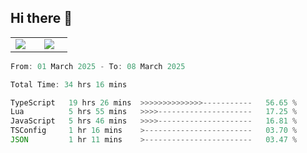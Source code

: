 ## Hi there 👋

<p align="center">
  <table align="center">
  <tr border="none">
  <td width="35%" align="center">
    <img  align="center"  src="http://github-profile-summary-cards.vercel.app/api/cards/stats?username=ricepunk&theme=github_dark" />
  </td>
    
  <td width="65%" align="center">
    <img  align="center"  src="http://github-profile-summary-cards.vercel.app/api/cards/profile-details?username=ricepunk&theme=github_dark" />
  </td>
  </tr>
  </table>
</p>

<!--START_SECTION:waka-->

```typescript
From: 01 March 2025 - To: 08 March 2025

Total Time: 34 hrs 16 mins

TypeScript   19 hrs 26 mins  >>>>>>>>>>>>>>-----------   56.65 %
Lua          5 hrs 55 mins   >>>>---------------------   17.25 %
JavaScript   5 hrs 46 mins   >>>>---------------------   16.81 %
TSConfig     1 hr 16 mins    >------------------------   03.70 %
JSON         1 hr 11 mins    >------------------------   03.47 %
```

<!--END_SECTION:waka-->
